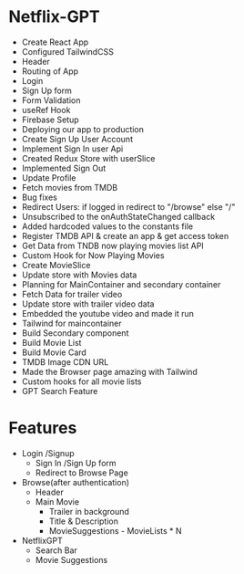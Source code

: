 # Netflix-GPT

- Create React App
- Configured TailwindCSS
- Header
- Routing of App
- Login
- Sign Up form
- Form Validation
- useRef Hook
- Firebase Setup
- Deploying our app to production
- Create Sign Up User Account
- Implement Sign In user Api
- Created Redux Store with userSlice
- Implemented Sign Out
- Update Profile
- Fetch movies from TMDB
- Bug fixes
- Redirect Users: if logged in redirect to "/browse" else "/"
- Unsubscribed to the onAuthStateChanged callback
- Added hardcoded values to the constants file
- Register TMDB API & create an app & get access token
- Get Data from TNDB now playing movies list API
- Custom Hook for Now Playing Movies
- Create MovieSlice
- Update store with Movies data
- Planning for MainContainer and secondary container
- Fetch Data for trailer video
- Update store with trailer video data
- Embedded the youtube video and made it run
- Tailwind for maincontainer
- Build Secondary component
- Build Movie List
- Build Movie Card
- TMDB Image CDN URL
- Made the Browser page amazing with Tailwind
- Custom hooks for all movie lists
- GPT Search Feature

# Features
- Login /Signup
    - Sign In /Sign Up form
    - Redirect to Browse Page
- Browse(after authentication)
    - Header
    - Main Movie
        - Trailer in background
        - Title & Description
        - MovieSuggestions  - MovieLists * N
- NetflixGPT
    - Search Bar
    - Movie Suggestions